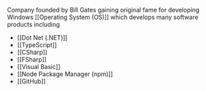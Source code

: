 Company founded by Bill Gates gaining original fame for developing Windows [[Operating System (OS)]] which develops many software products including
- [[Dot Net (.NET)]]
- [[TypeScript]]
- [[CSharp]]
- [[FSharp]]
- [[Visual Basic]]
- [[Node Package Manager (npm)]]
- [[GitHub]]